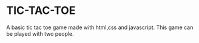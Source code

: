 # TIC-TAC-TOE
A basic tic tac toe game made with html,css and javascript.
This game can be played with two people.

